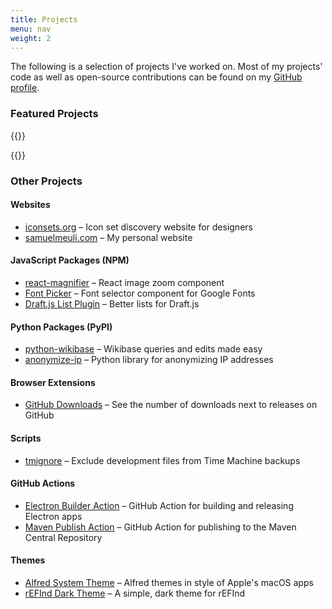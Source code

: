 ```yaml
---
title: Projects
menu: nav
weight: 2
---
```


The following is a selection of projects I've worked on. Most of my projects' code as well as open-source contributions can be found on my [GitHub profile](https://github.com/samuelmeuli).

### Featured Projects

{{<project id="mini-diary" name="Mini Diary" date="2019-01-18" description="Simple and secure journal app for macOS, Windows and Linux" website="https://minidiary.app" github="https://github.com/samuelmeuli/mini-diary" producthunt="https://www.producthunt.com/posts/mini-diary">}}

{{<project id="lyrics-poster" name="LyricsPoster" date="2018-07-13" description="Web app for creating artist posters written in their lyrics" website="https://lyricsposter.net" github="https://github.com/samuelmeuli/lyrics-poster" producthunt="https://www.producthunt.com/posts/lyricsposter">}}

### Other Projects

#### Websites

- [iconsets.org](https://iconsets.org) – Icon set discovery website for designers
- [samuelmeuli.com](https://github.com/samuelmeuli/samuelmeuli.com) – My personal website

#### JavaScript Packages (NPM)

- [react-magnifier](https://github.com/samuelmeuli/react-magnifier) – React image zoom component
- [Font Picker](https://github.com/samuelmeuli/font-picker) – Font selector component for Google Fonts
- [Draft.js List Plugin](https://github.com/samuelmeuli/draft-js-list-plugin) – Better lists for Draft.js

#### Python Packages (PyPI)

- [python-wikibase](https://github.com/samuelmeuli/python-wikibase) – Wikibase queries and edits made easy
- [anonymize-ip](https://github.com/samuelmeuli/anonymize-ip) – Python library for anonymizing IP addresses

#### Browser Extensions

- [GitHub Downloads](https://github.com/samuelmeuli/github-downloads) – See the number of downloads next to releases on GitHub

#### Scripts

- [tmignore](https://github.com/samuelmeuli/tmignore) – Exclude development files from Time Machine backups

#### GitHub Actions

- [Electron Builder Action](https://github.com/samuelmeuli/action-electron-builder) – GitHub Action for building and releasing Electron apps
- [Maven Publish Action](https://github.com/samuelmeuli/action-maven-publish) – GitHub Action for publishing to the Maven Central Repository

#### Themes

- [Alfred System Theme](https://github.com/samuelmeuli/alfred-system-theme) – Alfred themes in style of Apple's macOS apps
- [rEFInd Dark Theme](https://github.com/samuelmeuli/refind-theme-dark) – A simple, dark theme for rEFInd
